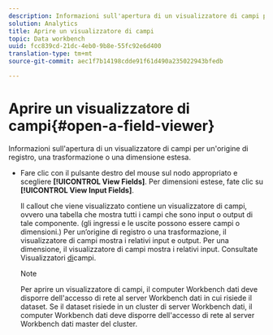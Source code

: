 ```yaml
---
description: Informazioni sull'apertura di un visualizzatore di campi per un'origine di registro, una trasformazione o una dimensione estesa.
solution: Analytics
title: Aprire un visualizzatore di campi
topic: Data workbench
uuid: fcc839cd-21dc-4eb0-9b8e-55fc92e6d400
translation-type: tm+mt
source-git-commit: aec1f7b14198cdde91f61d490a235022943bfedb

---
```



# Aprire un visualizzatore di campi{#open-a-field-viewer}

Informazioni sull&#39;apertura di un visualizzatore di campi per un&#39;origine di registro, una trasformazione o una dimensione estesa.

* Fare clic con il pulsante destro del mouse sul nodo appropriato e scegliere **[!UICONTROL View Fields]**. Per dimensioni estese, fate clic su **[!UICONTROL View Input Fields]**.

   Il callout che viene visualizzato contiene un visualizzatore di campi, ovvero una tabella che mostra tutti i campi che sono input o output di tale componente. (gli ingressi e le uscite possono essere campi o dimensioni.) Per un’origine di registro o una trasformazione, il visualizzatore di campi mostra i relativi input e output. Per una dimensione, il visualizzatore di campi mostra i relativi input. Consultate Visualizzatori [di](../../../../../home/c-get-started/c-admin-intrf/c-dataset-mgrs/c-fld-vwrs/c-fld-vwrs.md#concept-194cb94501564145ae059e53c0e4bec3)campi.

   >[!NOTE]
   >
   >Per aprire un visualizzatore di campi, il computer Workbench dati deve disporre dell&#39;accesso di rete al server Workbench dati in cui risiede il dataset. Se il dataset risiede in un cluster di server Workbench dati, il computer Workbench dati deve disporre dell&#39;accesso di rete al server Workbench dati master del cluster.


